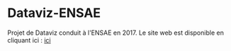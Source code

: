 # Dataviz-ENSAE
Projet de Dataviz conduit à l'ENSAE en 2017. Le site web est disponible en cliquant ici : <a href='https://pierredesmet.github.io/'> ici</a>

